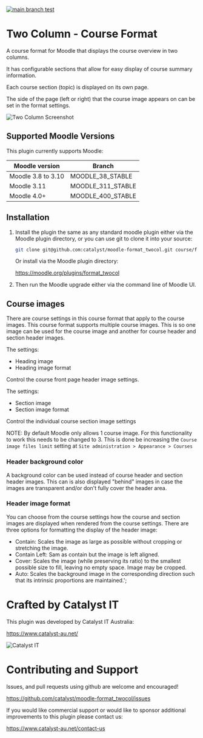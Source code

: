[![main branch test](https://github.com/catalyst/moodle-format_twocol/actions/workflows/ci.yml/badge.svg)](https://github.com/catalyst/moodle-format_twocol/actions/workflows/ci.yml)


# Two Column - Course Format

A course format for Moodle that displays the course overview in two columns.

It has configurable sections that allow for easy display of course summary information.

Each course section (topic) is displayed on its own page.

The side of the page (left or right) that the course image appears on can be set in the format settings.

![Two Column Screenshot](/pix/twocol_screenshot.png?raw=true)

## Supported Moodle Versions
This plugin currently supports Moodle:

| Moodle version     | Branch               |
|--------------------|----------------------|
| Moodle 3.8 to 3.10 | MOODLE_38_STABLE     |
| Moodle 3.11        | MOODLE_311_STABLE    |
| Moodle 4.0+        | MOODLE_400_STABLE    |

## Installation

1. Install the plugin the same as any standard moodle plugin either via the
   Moodle plugin directory, or you can use git to clone it into your source:

   ```sh
   git clone git@github.com:catalyst/moodle-format_twocol.git course/format_twocol
   ```

   Or install via the Moodle plugin directory:

   https://moodle.org/plugins/format_twocol

2. Then run the Moodle upgrade either via the command line of Moodle UI.

## Course images
There are course settings in this course format that apply to the course images.
This course format supports multiple course images.
This is so one image can be used for the course image and another for course header and section header images.

The settings:
* Heading image
* Heading image format

Control the course front page header image settings.

The settings:
* Section image
* Section image format

Control the individual course section image settings

NOTE: By default Moodle only allows 1 course image. For this functionality to work this needs to be changed to 3.
This is done be increasing the `Course image files limit` setting at `Site administration > Appearance > Courses`

### Header background color
A background color can be used instead of course header and section header images.
This can is also displayed "behind" images in case the images are transparent and/or don't fully cover the header area.

### Header image format
You can choose from the course settings how the course and section images are displayed when rendered from the course settings.
There are three options for formatting the display of the header image:
* Contain: Scales the image as large as possible without cropping or stretching the image.
* Contain Left: Sam as contain but the image is left aligned.
* Cover: Scales the image (while preserving its ratio) to the smallest possible size to fill, leaving no empty space. Image may be cropped. 
* Auto: Scales the background image in the corresponding direction such that its intrinsic proportions are maintained.';

# Crafted by Catalyst IT


This plugin was developed by Catalyst IT Australia:

https://www.catalyst-au.net/

![Catalyst IT](/pix/catalyst-logo.png?raw=true)


# Contributing and Support

Issues, and pull requests using github are welcome and encouraged! 

https://github.com/catalyst/moodle-format_twocol/issues

If you would like commercial support or would like to sponsor additional improvements
to this plugin please contact us:

https://www.catalyst-au.net/contact-us
